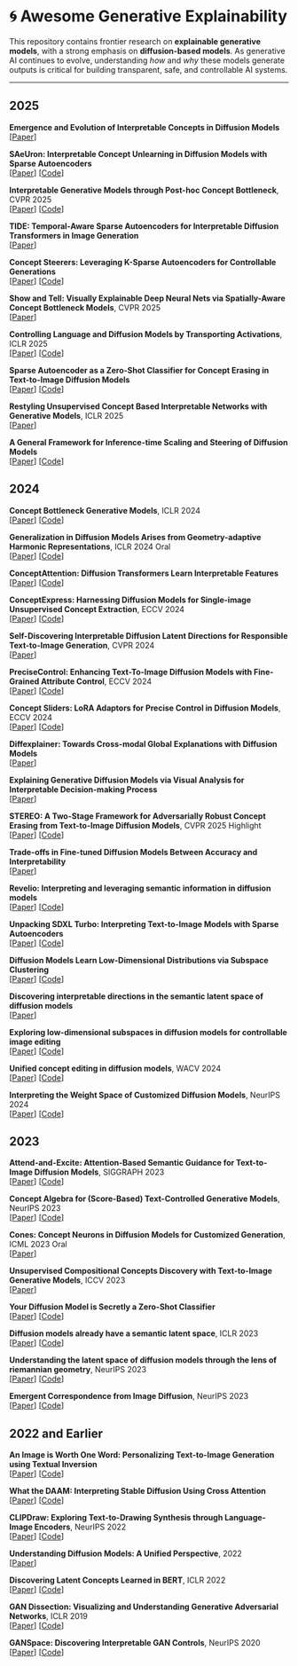 # 🌀 Awesome Generative Explainability

This repository contains frontier research on **explainable generative models**, with a strong emphasis on **diffusion-based models**. 
As generative AI continues to evolve, understanding *how* and *why* these models generate outputs is critical for building transparent, safe, and controllable AI systems.

---

## 2025

**Emergence and Evolution of Interpretable Concepts in Diffusion Models** \
[[Paper](https://arxiv.org/abs/2504.15473)] 

**SAeUron: Interpretable Concept Unlearning in Diffusion Models with Sparse Autoencoders** \
[[Paper](https://arxiv.org/abs/2501.18052)]  [[Code](https://github.com/cywinski/SAeUron)]

**Interpretable Generative Models through Post-hoc Concept Bottleneck**, CVPR 2025 \
[[Paper](https://arxiv.org/abs/2503.19377)]  [[Code](https://github.com/Trustworthy-ML-Lab/posthoc-generative-cbm)]

**TIDE: Temporal-Aware Sparse Autoencoders for Interpretable Diffusion Transformers in Image Generation**\
[[Paper](https://arxiv.org/pdf/2503.07050)]

**Concept Steerers: Leveraging K-Sparse Autoencoders for Controllable Generations** \
[[Paper](https://arxiv.org/abs/2501.19066)] [[Code](https://github.com/kim-dahye/steerers)]

**Show and Tell: Visually Explainable Deep Neural Nets via Spatially-Aware Concept Bottleneck Models**, CVPR 2025 \
[[Paper](https://arxiv.org/abs/2502.20134)]

**Controlling Language and Diffusion Models by Transporting Activations**, ICLR 2025 \
[[Paper](https://arxiv.org/abs/2410.23054)] [[Code](https://github.com/apple/ml-act)]

**Sparse Autoencoder as a Zero-Shot Classifier for Concept Erasing in Text-to-Image Diffusion Models** \
[[Paper](https://arxiv.org/pdf/2503.09446)] [[Code](https://github.com/NANSirun/Interpret-then-deactivate)]

**Restyling Unsupervised Concept Based Interpretable Networks with Generative Models**, ICLR 2025 \
[[Paper](https://openreview.net/pdf?id=CexatBp6rx)]

**A General Framework for Inference-time Scaling and
Steering of Diffusion Models** \
[[Paper](https://arxiv.org/abs/2501.06848)]  [[Code](https://github.com/zacharyhorvitz/FK-Diffusion-Steering)]

## 2024

**Concept Bottleneck Generative Models**, ICLR 2024 \
[[Paper](https://openreview.net/forum?id=L9U5MJJleF)] [[Code](https://github.com/prescient-design/CBGM)]

**Generalization in Diffusion Models Arises from Geometry-adaptive Harmonic Representations**, ICLR 2024 Oral \
[[Paper](https://arxiv.org/abs/2310.02557)] [[Code](https://github.com/LabForComputationalVision/memorization_generalization_in_diffusion_models)]

**ConceptAttention: Diffusion Transformers Learn Interpretable Features** \
[[Paper](https://arxiv.org/abs/2502.04320)] [[Code](https://github.com/helblazer811/ConceptAttention)]

**ConceptExpress: Harnessing Diffusion Models for Single-image Unsupervised Concept Extraction**, ECCV 2024 \
[[Paper](https://arxiv.org/abs/2407.07077)] [[Code](https://github.com/haoosz/ConceptExpress)]

**Self-Discovering Interpretable Diffusion Latent Directions for Responsible Text-to-Image Generation**, CVPR 2024 \
[[Paper](https://arxiv.org/abs/2311.17216)]

**PreciseControl: Enhancing Text-To-Image Diffusion Models with Fine-Grained Attribute Control**, ECCV 2024 \
[[Paper](https://arxiv.org/abs/2408.05083)] [[Code](https://github.com/rishubhpar/PreciseControl)]

**Concept Sliders: LoRA Adaptors for Precise Control in Diffusion Models**, ECCV 2024 \
[[Paper](https://arxiv.org/abs/2311.12092)] [[Code](https://github.com/rohitgandikota/sliders)]

**Diffexplainer: Towards Cross-modal Global Explanations with Diffusion Models**\
[[Paper](https://arxiv.org/abs/2404.02618)]

**Explaining Generative Diffusion Models via Visual Analysis for Interpretable Decision-making Process** \
[[Paper](https://arxiv.org/abs/2402.10404)]

**STEREO: A Two-Stage Framework for Adversarially Robust Concept Erasing from Text-to-Image Diffusion Models**, CVPR 2025 Highlight \
[[Paper](https://arxiv.org/pdf/2408.16807)] [[Code](https://github.com/koushiksrivats/robust-concept-erasing)]

**Trade-offs in Fine-tuned Diffusion Models Between Accuracy and Interpretability** \
[[Paper](https://arxiv.org/abs/2303.17908)]

**Revelio: Interpreting and leveraging semantic information in diffusion models** \
[[Paper](https://arxiv.org/abs/2411.16725)] [[Code](https://github.com/revelio-diffusion/revelio)]

**Unpacking SDXL Turbo: Interpreting Text-to-Image Models with Sparse Autoencoders** \
[[Paper](https://arxiv.org/abs/2410.22366)] [[Code](https://github.com/surkovv/sdxl-unbox)]

**Diffusion Models Learn Low-Dimensional Distributions via Subspace Clustering** \
[[Paper](https://arxiv.org/abs/2409.02426)] [[Code](https://github.com/huijieZH/Diffusion-Model-Generalizability)]


**Discovering interpretable directions in the semantic latent space of diffusion models** \
[[Paper](https://arxiv.org/abs/2303.11073)] 

**Exploring low-dimensional subspaces in diffusion models for controllable image editing** \
[[Paper](https://arxiv.org/abs/2409.02374)] [[Code](https://github.com/ChicyChen/LOCO-Edit)]

**Unified concept editing in diffusion models**, WACV 2024 \
[[Paper](https://arxiv.org/abs/2308.14761)] [[Code](https://github.com/rohitgandikota/unified-concept-editing)]

**Interpreting the Weight Space of Customized Diffusion Models**, NeurIPS 2024 \
[[Paper](https://arxiv.org/abs/2406.09413)] [[Code](https://github.com/snap-research/weights2weights)]

## 2023

**Attend-and-Excite: Attention-Based Semantic Guidance for Text-to-Image Diffusion Models**, SIGGRAPH 2023 \
[[Paper](https://arxiv.org/abs/2301.13826)] [[Code](https://github.com/yuval-alaluf/Attend-and-Excite)]

**Concept Algebra for (Score-Based) Text-Controlled Generative Models**, NeurIPS 2023 \
[[Paper](https://openreview.net/forum?id=SGlrCuwdsB)] [[Code](https://github.com/zihao12/concept-algebra-code)]

**Cones: Concept Neurons in Diffusion Models for Customized Generation**, ICML 2023 Oral \
[[Paper](https://openreview.net/pdf?id=31H0gfU8Ar)]

**Unsupervised Compositional Concepts Discovery with Text-to-Image Generative Models**, ICCV 2023 \
[[Paper](https://arxiv.org/pdf/2306.05357)]

**Your Diffusion Model is Secretly a Zero-Shot Classifier** \
[[Paper](https://arxiv.org/abs/2303.16203)] [[Code](https://github.com/nanlliu/Unsupervised-Compositional-Concepts-Discovery)]

**Diffusion models already have a semantic latent space**, ICLR 2023 \
[[Paper](https://arxiv.org/abs/2210.10960)] [[Code](https://github.com/kwonminki/Asyrp_official)]

**Understanding the latent space of diffusion models through the lens of riemannian geometry**, NeurIPS 2023 \
[[Paper](https://arxiv.org/abs/2307.12868)] [[Code](https://github.com/enkeejunior1/Diffusion-Pullback)]

**Emergent Correspondence from Image Diffusion**, NeurIPS 2023 \
[[Paper](https://arxiv.org/abs/2306.03881)] [[Code](https://github.com/Tsingularity/dift)]


## 2022 and Earlier

**An Image is Worth One Word: Personalizing Text-to-Image Generation using Textual Inversion** \
[[Paper](https://arxiv.org/abs/2208.01618)] [[Code](https://github.com/rinongal/textual_inversion)]

**What the DAAM: Interpreting Stable Diffusion Using Cross Attention** \
[[Paper](https://arxiv.org/abs/2210.04885)] [[Code](https://github.com/castorini/daam)]

**CLIPDraw: Exploring Text-to-Drawing Synthesis through Language-Image Encoders**, NeurIPS 2022 \
[[Paper](https://arxiv.org/abs/2106.14843)] [[Code](https://colab.research.google.com/github/kvfrans/clipdraw/blob/main/clipdraw.ipynb)]

**Understanding Diffusion Models: A Unified Perspective**, 2022 \
[[Paper](https://arxiv.org/abs/2208.11970)]

**Discovering Latent Concepts Learned in BERT**, ICLR 2022 \
[[Paper](https://openreview.net/forum?id=POTMtpYI1xH)] [[Code](https://neurox.qcri.org/projects/bert-concept-net.html)]

**GAN Dissection: Visualizing and Understanding Generative Adversarial Networks**, ICLR 2019 \
[[Paper](https://openreview.net/forum?id=Hyg_X2C5FX)] [[Code](https://github.com/CSAILVision/gandissect)]

**GANSpace: Discovering Interpretable GAN Controls**, NeurIPS 2020 \
[[Paper](https://arxiv.org/pdf/2004.02546)] [[Code](https://github.com/harskish/ganspace)]
